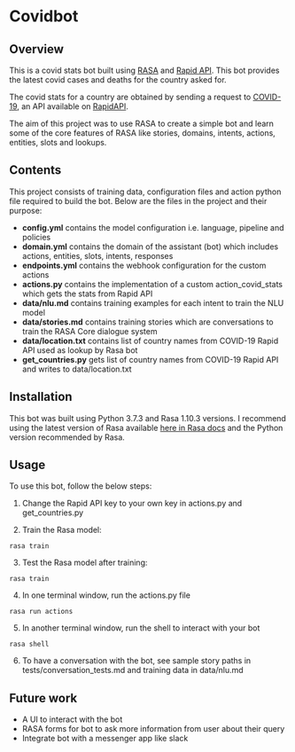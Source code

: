 # Covidbot

## Overview
This is a covid stats bot built using [RASA](https://rasa.com/) and [Rapid API](https://rapidapi.com/). This bot provides the latest covid cases and deaths for the country asked for.

The covid stats for a country are obtained by sending a request to [COVID-19](https://rapidapi.com/api-sports/api/covid-193), an API available on [RapidAPI](https://rapidapi.com/).

The aim of this project was to use RASA to create a simple bot and learn some of the core features of RASA like stories, domains, intents, actions, entities, slots and lookups.

## Contents
This project consists of training data, configuration files and action python file required to build the bot. Below are the files in the project and their purpose:
  * __config.yml__ contains the model configuration i.e. language, pipeline and policies
  * __domain.yml__ contains the domain of the assistant (bot) which includes actions, entities, slots, intents, responses
  * __endpoints.yml__ contains the webhook configuration for the custom actions
  * __actions.py__ contains the implementation of a custom action_covid_stats which gets the stats from Rapid API
  * __data/nlu.md__ contains training examples for each intent to train the NLU model
  * __data/stories.md__ contains training stories which are conversations to train the RASA Core dialogue system
  * __data/location.txt__ contains list of country names from COVID-19 Rapid API used as lookup by Rasa bot
  * __get_countries.py__ gets list of country names from COVID-19 Rapid API and writes to data/location.txt

## Installation
This bot was built using Python 3.7.3 and Rasa 1.10.3 versions. I recommend using the latest version of Rasa available [here in Rasa docs](https://rasa.com/docs/rasa/user-guide/installation/) and the Python version recommended by Rasa.

## Usage
To use this bot, follow the below steps:
1. Change the Rapid API key to your own key in actions.py and get_countries.py

2. Train the Rasa model:
```
rasa train
```
3. Test the Rasa model after training:
```
rasa train
```
4. In one terminal window, run the actions.py file
```
rasa run actions
```
5. In another terminal window, run the shell to interact with your bot
```
rasa shell
```
6. To have a conversation with the bot, see sample story paths in tests/conversation_tests.md and training data in data/nlu.md

## Future work
* A UI to interact with the bot
* RASA forms for bot to ask more information from user about their query
* Integrate bot with a messenger app like slack
